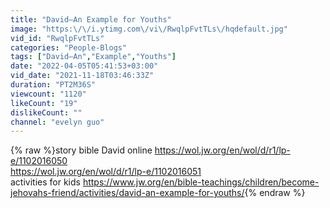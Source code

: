 ```yaml
---
title: "David—An Example for Youths"
image: "https:\/\/i.ytimg.com\/vi\/RwqlpFvtTLs\/hqdefault.jpg"
vid_id: "RwqlpFvtTLs"
categories: "People-Blogs"
tags: ["David—An","Example","Youths"]
date: "2022-04-05T05:41:53+03:00"
vid_date: "2021-11-18T03:46:33Z"
duration: "PT2M36S"
viewcount: "1120"
likeCount: "19"
dislikeCount: ""
channel: "evelyn guo"
---
```

{% raw %}story bible David online <a rel="nofollow" target="blank" href="https://wol.jw.org/en/wol/d/r1/lp-e/1102016050">https://wol.jw.org/en/wol/d/r1/lp-e/1102016050</a><br /><a rel="nofollow" target="blank" href="https://wol.jw.org/en/wol/d/r1/lp-e/1102016051">https://wol.jw.org/en/wol/d/r1/lp-e/1102016051</a><br />activities for kids <a rel="nofollow" target="blank" href="https://www.jw.org/en/bible-teachings/children/become-jehovahs-friend/activities/david-an-example-for-youths/">https://www.jw.org/en/bible-teachings/children/become-jehovahs-friend/activities/david-an-example-for-youths/</a>{% endraw %}
